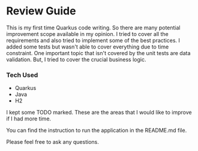 # Review Guide

This is my first time Quarkus code writing. So there are many potential improvement scope available in my opinion.
I tried to cover all the requirements and also tried to implement some of the best practices.
I added some tests but wasn't able to cover everything due to time constraint. One important topic that isn't covered by the unit tests are data validation. But, I tried to cover the crucial business logic.

### Tech Used
 - Quarkus
 - Java
 - H2

I kept some TODO marked. These are the areas that I would like to improve if I had more time.

You can find the instruction to run the application in the README.md file.

Please feel free to ask any questions.




